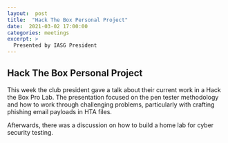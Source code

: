 ```yaml
---
layout:  post
title:  "Hack The Box Personal Project"
date:  2021-03-02 17:00:00
categories: meetings
excerpt: > 
  Presented by IASG President  
---
```




Hack The Box Personal Project  
------------- 
This week the club president gave a talk about their current work in a Hack the Box Pro Lab.
The presentation focused on the pen tester methodology and how to work through challenging problems, particularly with crafting phishing email payloads in HTA files.

Afterwards, there was a discussion on how to build a home lab for cyber security testing. 
